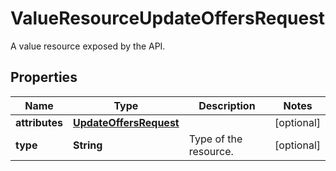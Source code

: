 

# ValueResourceUpdateOffersRequest

A value resource exposed by the API.

## Properties

| Name | Type | Description | Notes |
|------------ | ------------- | ------------- | -------------|
|**attributes** | [**UpdateOffersRequest**](UpdateOffersRequest.md) |  |  [optional] |
|**type** | **String** | Type of the resource. |  [optional] |



